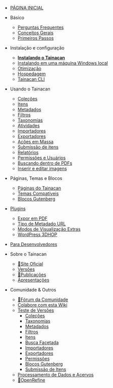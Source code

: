- [PÁGINA INICIAL](pt-br/README.md)

- Básico
  - [Perguntas Frequentes](pt-br/faq.md "Perguntas Frequentes sobre o Tainacan - Tainacan Wiki")
  - [Conceitos Gerais](pt-br/general-concepts.md " Conceitos Gerais sobre o Tainacan - Tainacan Wiki")
  - [Primeiros Passos](pt-br/getting-started.md "Primeiros Passos com o Tainacan - Tainacan Wiki")
- Instalação e configuração
  - [**Instalando o Tainacan**](pt-br/instalacao.md "Instalando o Tainacan - Tainacan Wiki")
  - [Instalando em uma máquina Windows local](pt-br/xampp.md "Instalando o plugin em uma máquina Windows local (sem servidor) - Tainacan Wiki")
  - [Otimização](pt-br/optimization.md "Estratégias para Otimização do plugin Tainacan - Tainacan Wiki")
  - [Hospedagem](pt-br/hosting.md "Opções de Hospedagem do Plugin Tainacan - Tainacan Wiki")
  - [Tainacan CLI](pt-br/tainacan-cli.md.md "Tainacan WP-CLI")
- Usando o Tainacan
  - [Coleções](pt-br/collections.md "O que são e como gerenciar Coleções no Tainacan - Tainacan Wiki")
  - [Itens](pt-br/items.md "O que são e como gerenciar Itens no Tainacan  - Tainacan Wiki")
  - [Metadados](pt-br/metadata.md "O que são e como gerenciar Metadados no Tainacan  - Tainacan Wiki")
  - [Filtros](pt-br/filters.md "O que são e como gerenciar Filtros no Tainacan  - Tainacan Wiki")
  - [Taxonomias](pt-br/taxonomies.md "O que são e como gerenciar Taxonomias no Tainacan  - Tainacan Wiki")
  - [Atividades](pt-br/activities.md "O que são e como usar Atividades - ou Logs - no Tainacan  - Tainacan Wiki")
  - [Importadores](pt-br/importers.md "O que são e como usar Importadores no Tainacan - Tainacan Wiki")
  - [Exportadores](pt-br/exporters.md "O que são e como usar Exportadores no Tainacan - Tainacan Wiki")
  - [Ações em Massa](pt-br/bulk-actions.md "Aplicando ações em Massa no Tainacan - Tainacan Wiki")
  - [Submissão de itens](pt-br/item-submission.md "Usando o recurso de Submissão de Itens para permitir contribuições públicas para a Coleção - Tainacan Wiki")
  - [Relatórios](pt-br/reports.md "Conheça a página de relatórios que gera estatísticas e gráficos sobre o repositório e coleções - Tainacan Wiki")
  - [Permissões e Usuários](pt-br/users-roles.md "Gerenciando Permissões e Funções de Usuários no Tainacan - Tainacan Wiki")
  - [Buscando dentro de PDFs](pt-br/indexar-pdf.md "Realizando buscas dentro de PDFs via Tainacan - Tainacan Wiki")
  - [Inserir e editar imagens](pt-br/inserir-e-editar-imagens.md "Inserção e edição de imagens - Tainacan Wiki")
- Páginas, Temas e Blocos
  - [Páginas do Tainacan](pt-br/tainacan-pages.md "As Páginas geradas pelo plugin Tainacan - Tainacan Wiki")
  - [Temas Compatíveis](pt-br/theme.md "Os temas que oferecem suporte ao Tainacan")
  - [Blocos Gutenberg](pt-br/gutenberg-blocks.md "Os Blocos Gutenberg do Tainacan - Tainacan Wiki")
- [Plugins](pt-br/plugins.md "Plugins para complementar as funcionalidades do Tainacan - Tainacan Wiki")
  - [Expor em PDF](pt-br/plugin-pdf-exposer.md "O plugin de Expositor em PDF para o Tainacan - Tainacan Wiki")
  - [Tipo de Metadado URL](pt-br/plugin-metadata-type-url.md "Um plugin que registra um tipo de metadado para exibir e prever links de URLs - Tainacan Wiki")
  - [Modos de Visualização Extras](pt-br/plugin-extra-view-modes.md "Um plugin de modos de visualização extras para o Tainacan - Tainacan Wiki")
  - [WordPress 3DHOP](pt-br/plugin-3d-hop.md "Um plugin para renderizar objetos 3D via 3DHOP no Tainacan - Tainacan Wiki")
- [Para Desenvolvedores](dev/README.md "Sessão de Páginas para Desenvolvedores - Tainacan Wiki")
- Sobre o Tainacan
  - [:link:Site Oficial](https://tainacan.org/ ":ignore")
  - [Versões](pt-br/releases.md "Versões Lançadas - Tainacan Wiki")
  - [:link:Publicações](https://pesquisa.tainacan.org// ":ignore")
  - [Apresentações](pt-br/presentations.md "Apresentações relacionadas ao Tainacan - Tainacan Wiki")
- Comunidade & Outros
  - [:link:Fórum da Comunidade](https://tainacan.discourse.group ":ignore")
  - [Colabore com esta Wiki](pt-br/CONTRIBUTING.md "Como contribuir com a Wiki do Tainacan - Tainacan Wiki")
  - [Teste de Versões](pt-br/release-testing.md "Como realizar testes de versões do Tainacan - Tainacan Wiki")
    - [Coleções](pt-br/testing-collections.md)
    - [Taxonomias](pt-br/testing-taxonomies.md)
    - [Metadados](pt-br/testing-metadata.md)
    - [Filtros](pt-br/testing-filters.md)
    - [Itens](pt-br/testing-items.md)
    - [Busca Facetada](pt-br/testing-search.md)
    - [Importadores](pt-br/testing-importers.md)
    - [Exportadores](pt-br/testing-exporters.md)
    - [Permissões](pt-br/testing-capabilities.md)
    - [Blocos Gutenberg](pt-br/testing-gutenberg-blocks.md)
    - [Submissão de Itens](pt-br/testing-item-submission.md)
  - [Processamento de Dados e Acervos](pt-br/data-processing "Um pouco sobre Processamento de Dados e Acervos - Tainacan Wiki")
  - [:link:OpenRefine](http://openrefine.org/ ":ignore")
